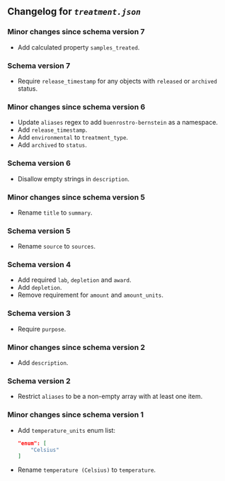 ## Changelog for *`treatment.json`*

### Minor changes since schema version 7

* Add calculated property `samples_treated`.

### Schema version 7

* Require `release_timestamp` for any objects with `released` or `archived` status.

### Minor changes since schema version 6

* Update `aliases` regex to add `buenrostro-bernstein` as a namespace.
* Add `release_timestamp`.
* Add `environmental` to `treatment_type`.
* Add `archived` to `status`.

### Schema version 6

* Disallow empty strings in `description`.

### Minor changes since schema version 5

* Rename `title` to `summary`.

### Schema version 5

* Rename `source` to `sources`.

### Schema version 4

* Add required `lab`, `depletion` and `award`.
* Add `depletion`.
* Remove requirement for `amount` and `amount_units`.

### Schema version 3

* Require `purpose`.

### Minor changes since schema version 2

* Add `description`.

### Schema version 2

* Restrict `aliases` to be a non-empty array with at least one item.

### Minor changes since schema version 1

* Add `temperature_units` enum list:
    ```json
    "enum": [
        "Celsius"
    ]
    ```
* Rename `temperature (Celsius)` to `temperature`.
